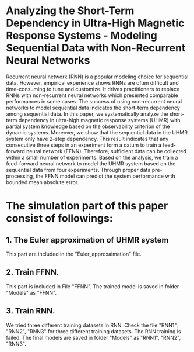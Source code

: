 # Analyzing the Short-Term Dependency in Ultra-High Magnetic Response Systems - Modeling Sequential Data with Non-Recurrent Neural Networks

Recurrent neural network (RNN) is a popular modeling choice for sequential data. However, empirical experience shows RNNs are often difficult and time-consuming to tune and customize. It drives practitioners to replace RNNs with non-recurrent neural networks which presented comparable performances in some cases. The success of using non-recurrent neural networks to model sequential data indicates the short-term dependency among sequential data. In this paper, we systematically analyze the short-term dependency in ultra-high magnetic response systems (UHMR) with partial system knowledge based on the observability criterion of the dynamic systems. Moreover, we show that the sequential data in the UHMR system only have 2-step dependency. This result indicates that any consecutive three steps in an experiment form a datum to train a feed-forward neural network (FFNN). Therefore, sufficient data can be collected within a small number of experiments. Based on the analysis, we train a feed-forward neural network to model the UHMR system based on the sequential data from four experiments. Through proper data pre-processing, the FFNN model can predict the system performance with bounded mean absolute error. 


# The simulation part of this paper consist of followings: 
## 1. The Euler approximation of UHMR system
This part are included in the "Euler_approxaimation" file.  

## 2. Train FFNN.  
This part is included in File "FFNN".  The trained model is saved in folder "Models" as "FFNN".  

## 3. Train RNN.
We tried three different training datasets in RNN. Check the file "RNN1", "RNN2", "RNN3" for three different training datasets. The RNN training is failed. The final models are saved in folder "Models" as  "RNN1", "RNN2", "RNN3". 
